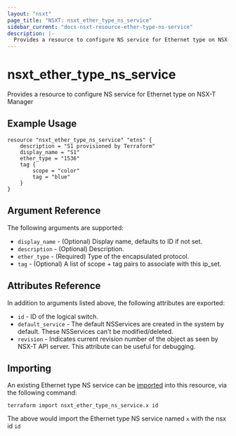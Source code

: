 ```yaml
---
layout: "nsxt"
page_title: "NSXT: nsxt_ether_type_ns_service"
sidebar_current: "docs-nsxt-resource-ether-type-ns-service"
description: |-
  Provides a resource to configure NS service for Ethernet type on NSX-T Manager.
---
```


# nsxt_ether_type_ns_service

Provides a resource to configure NS service for Ethernet type on NSX-T Manager

## Example Usage

```hcl
resource "nsxt_ether_type_ns_service" "etns" {
    description = "S1 provisioned by Terraform"
    display_name = "S1"
    ether_type = "1536"
    tag {
        scope = "color"
        tag = "blue"
    }
}
```

## Argument Reference

The following arguments are supported:

* `display_name` - (Optional) Display name, defaults to ID if not set.
* `description` - (Optional) Description.
* `ether_type` - (Required) Type of the encapsulated protocol.
* `tag` - (Optional) A list of scope + tag pairs to associate with this ip_set.

## Attributes Reference

In addition to arguments listed above, the following attributes are exported:

* `id` - ID of the logical switch.
* `default_service` - The default NSServices are created in the system by default. These NSServices can't be modified/deleted.
* `revision` - Indicates current revision number of the object as seen by NSX-T API server. This attribute can be useful for debugging.

## Importing

An existing Ethernet type NS service can be [imported][docs-import] into this resource, via the following command:

[docs-import]: https://www.terraform.io/docs/import/index.html

```
terraform import nsxt_ether_type_ns_service.x id
```

The above would import the Ethernet type NS service named `x` with the nsx id `id`
